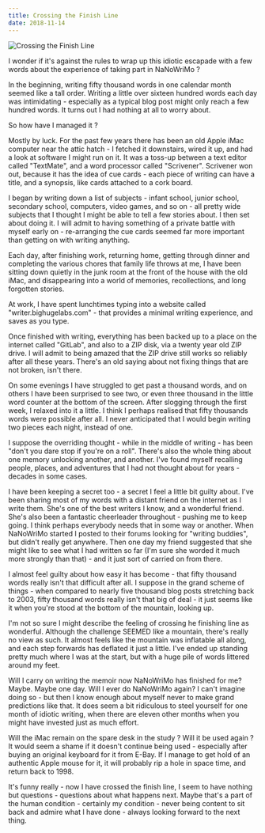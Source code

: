 ```yaml
---
title: Crossing the Finish Line
date: 2018-11-14
---
```


![Crossing the Finish Line](https://source.unsplash.com/9ZQzrLWV52M/1600x900)

I wonder if it's against the rules to wrap up this idiotic escapade with a few words about the experience of taking part in NaNoWriMo ?

In the beginning, writing fifty thousand words in one calendar month seemed like a tall order. Writing a little over sixteen hundred words each day was intimidating - especially as a typical blog post might only reach a few hundred words. It turns out I had nothing at all to worry about.

So how have I managed it ?

Mostly by luck. For the past few years there has been an old Apple iMac computer near the attic hatch - I fetched it downstairs, wired it up, and had a look at software I might run on it. It was a toss-up between a text editor called "TextMate", and a word processor called "Scrivener". Scrivener won out, because it has the idea of cue cards - each piece of writing can have a title, and a synopsis, like cards attached to a cork board.

I began by writing down a list of subjects - infant school, junior school, secondary school, computers, video games, and so on - all pretty wide subjects that I thought I might be able to tell a few stories about. I then set about doing it. I will admit to having something of a private battle with myself early on - re-arranging the cue cards seemed far more important than getting on with writing anything.

Each day, after finishing work, returning home, getting through dinner and completing the various chores that family life throws at me, I have been sitting down quietly in the junk room at the front of the house with the old iMac, and disappearing into a world of memories, recollections, and long forgotten stories.

At work, I have spent lunchtimes typing into a website called "writer.bighugelabs.com" - that provides a minimal writing experience, and saves as you type.

Once finished with writing, everything has been backed up to a place on the internet called "GitLab", and also to a ZIP disk, via a twenty year old ZIP drive. I will admit to being amazed that the ZIP drive still works so reliably after all these years. There's an old saying about not fixing things that are not broken, isn't there.

On some evenings I have struggled to get past a thousand words, and on others I have been surprised to see two, or even three thousand in the little word counter at the bottom of the screen. After slogging through the first week, I relaxed into it a little. I think I perhaps realised that fifty thousands words were possible after all. I never anticipated that I would begin writing two pieces each night, instead of one.

I suppose the overriding thought - while in the middle of writing - has been "don't you dare stop if you're on a roll". There's also the whole thing about one memory unlocking another, and another. I've found myself recalling people, places, and adventures that I had not thought about for years - decades in some cases.

I have been keeping a secret too - a secret I feel a little bit guilty about. I've been sharing most of my words with a distant friend on the internet as I write them. She's one of the best writers I know, and a wonderful friend. She's also been a fantastic cheerleader throughout - pushing me to keep going. I think perhaps everybody needs that in some way or another. When NaNoWriMo started I posted to their forums looking for "writing buddies", but didn't really get anywhere. Then one day my friend suggested that she might like to see what I had written so far (I'm sure she worded it much more strongly than that) - and it just sort of carried on from there.

I almost feel guilty about how easy it has become - that fifty thousand words really isn't that difficult after all. I suppose in the grand scheme of things - when compared to nearly five thousand blog posts stretching back to 2003, fifty thousand words really isn't that big of deal - it just seems like it when you're stood at the bottom of the mountain, looking up.

I'm not so sure I might describe the feeling of crossing he finishing line as wonderful. Although the challenge SEEMED like a mountain, there's really no view as such. It almost feels like the mountain was inflatable all along, and each step forwards has deflated it just a little. I've ended up standing pretty much where I was at the start, but with a huge pile of words littered around my feet.

Will I carry on writing the memoir now NaNoWriMo has finished for me? Maybe. Maybe one day. Will I ever do NaNoWriMo again? I can't imagine doing so - but then I know enough about myself never to make grand predictions like that. It does seem a bit ridiculous to steel yourself for one month of idiotic writing, when there are eleven other months when you might have invested just as much effort.

Will the iMac remain on the spare desk in the study ? Will it be used again ? It would seem a shame if it doesn't continue being used - especially after buying an original keyboard for it from E-Bay. If I manage to get hold of an authentic Apple mouse for it, it will probably rip a hole in space time, and return back to 1998.

It's funny really - now I have crossed the finish line, I seem to have nothing but questions - questions about what happens next. Maybe that's a part of the human condition - certainly my condition - never being content to sit back and admire what I have done - always looking forward to the next thing.